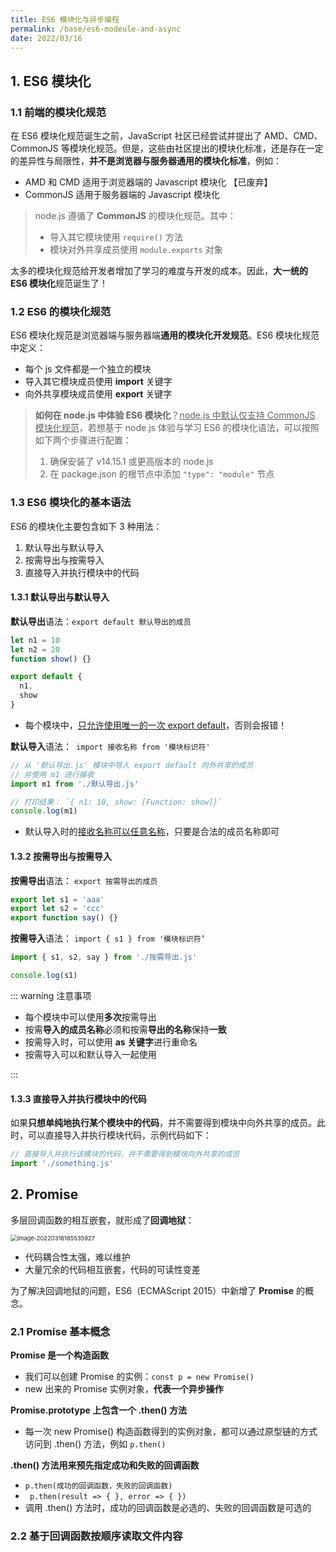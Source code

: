 ```yaml
---
title: ES6 模块化与异步编程
permalink: /base/es6-modeule-and-async
date: 2022/03/16
---
```


## 1. ES6 模块化

### 1.1 前端的模块化规范

在 ES6 模块化规范诞生之前，JavaScript 社区已经尝试并提出了 AMD、CMD、CommonJS 等模块化规范。但是，这些由社区提出的模块化标准，还是存在一定的差异性与局限性，**并不是浏览器与服务器通用的模块化标准**，例如：

+ AMD 和 CMD 适用于浏览器端的 Javascript 模块化 【已废弃】
+ CommonJS 适用于服务器端的 Javascript 模块化

> node.js 遵循了 **CommonJS** 的模块化规范。其中：
>
> + 导入其它模块使用 `require()` 方法
> + 模块对外共享成员使用 `module.exports` 对象

太多的模块化规范给开发者增加了学习的难度与开发的成本。因此，**大一统的 ES6 模块化**规范诞生了！

### 1.2 ES6 的模块化规范

ES6 模块化规范是浏览器端与服务器端**通用的模块化开发规范**。ES6 模块化规范中定义：

+ 每个 js 文件都是一个独立的模块
+ 导入其它模块成员使用 **import** 关键字
+ 向外共享模块成员使用 **export** 关键字

> **如何在 node.js 中体验 ES6 模块化**？<u>node.js 中默认仅支持 CommonJS 模块化规范</u>，若想基于 node.js 体验与学习 ES6 的模块化语法，可以按照如下两个步骤进行配置：
>
> 1. 确保安装了 v14.15.1 或更高版本的 node.js
> 2. 在 package.json 的根节点中添加 `"type": "module"` 节点

### 1.3 ES6 模块化的基本语法

ES6 的模块化主要包含如下 3 种用法：

1. 默认导出与默认导入
2. 按需导出与按需导入
3. 直接导入并执行模块中的代码

#### 1.3.1 默认导出与默认导入

**默认导出**语法：`export default 默认导出的成员`

```js
let n1 = 10
let n2 = 20
function show() {}

export default {
  n1,
  show
}
```

+ 每个模块中，<u>只允许使用唯一的一次 export default</u>，否则会报错！

**默认导入**语法：` import 接收名称 from '模块标识符'`

```js
// 从 '默认导出.js' 模块中导入 export default 向外共享的成员
// 并使用 m1 进行接收
import m1 from './默认导出.js'

// 打印结果： `{ n1: 10, show: [Function: show]}`
console.log(m1)
```

+ 默认导入时的<u>接收名称可以任意名称</u>，只要是合法的成员名称即可

#### 1.3.2 按需导出与按需导入

**按需导出**语法： `export 按需导出的成员`

```js
export let s1 = 'aaa'
export let s2 = 'ccc'
export function say() {}
```

**按需导入**语法： `import { s1 } from '模块标识符’`

```js
import { s1, s2, say } from './按需导出.js'

console.log(s1)
```

::: warning 注意事项

+ 每个模块中可以使用**多次**按需导出
+ 按需**导入的成员名称**必须和按需**导出的名称**保持**一致**
+ 按需导入时，可以使用 **as 关键字**进行重命名
+ 按需导入可以和默认导入一起使用

:::

#### 1.3.3 直接导入并执行模块中的代码

如果**只想单纯地执行某个模块中的代码**，并不需要得到模块中向外共享的成员。此时，可以直接导入并执行模块代码，示例代码如下：

```js
// 直接导入并执行该模块的代码，并不需要得到模块向外共享的成员
import './something.js'
```

## 2. Promise

多层回调函数的相互嵌套，就形成了**回调地狱**：

<img src="https://notebook-img-1304596351.cos.ap-beijing.myqcloud.com/img/image-20220316185535927.png" alt="image-20220316185535927" style="zoom: 67%;" />

+ 代码耦合性太强，难以维护
+ 大量冗余的代码相互嵌套，代码的可读性变差

为了解决回调地狱的问题，ES6（ECMAScript 2015）中新增了 **Promise** 的概念。

### 2.1 Promise 基本概念

**Promise 是一个构造函数**

+ 我们可以创建 Promise 的实例：`const p = new Promise()`
+ new 出来的 Promise 实例对象，**代表一个异步操作**

**Promise.prototype 上包含一个 .then() 方法**

+ 每一次 new Promise() 构造函数得到的实例对象，都可以通过原型链的方式访问到 .then() 方法，例如 `p.then()`

**.then() 方法用来预先指定成功和失败的回调函数**

+ `p.then(成功的回调函数，失败的回调函数)`
+ ` p.then(result => { }, error => { })`
+ 调用 .then() 方法时，成功的回调函数是必选的、失败的回调函数是可选的

### 2.2 基于回调函数按顺序读取文件内容